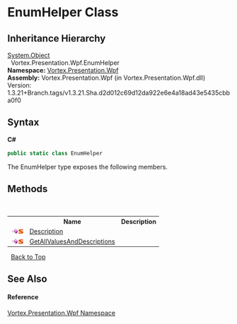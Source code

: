 # EnumHelper Class
 


## Inheritance Hierarchy
<a href="https://docs.microsoft.com/dotnet/api/system.object" target="_blank">System.Object</a><br />&nbsp;&nbsp;Vortex.Presentation.Wpf.EnumHelper<br />
**Namespace:**&nbsp;<a href="N_Vortex_Presentation_Wpf.md">Vortex.Presentation.Wpf</a><br />**Assembly:**&nbsp;Vortex.Presentation.Wpf (in Vortex.Presentation.Wpf.dll) Version: 1.3.21+Branch.tags/v1.3.21.Sha.d2d012c69d12da922e6e4a18ad43e5435cbba0f0

## Syntax

**C#**<br />
``` C#
public static class EnumHelper
```

The EnumHelper type exposes the following members.


## Methods
&nbsp;<table><tr><th></th><th>Name</th><th>Description</th></tr><tr><td>![Public method](media/pubmethod.gif "Public method")![Static member](media/static.gif "Static member")</td><td><a href="M_Vortex_Presentation_Wpf_EnumHelper_Description.md">Description</a></td><td /></tr><tr><td>![Public method](media/pubmethod.gif "Public method")![Static member](media/static.gif "Static member")</td><td><a href="M_Vortex_Presentation_Wpf_EnumHelper_GetAllValuesAndDescriptions.md">GetAllValuesAndDescriptions</a></td><td /></tr></table>&nbsp;
<a href="#enumhelper-class">Back to Top</a>

## See Also


#### Reference
<a href="N_Vortex_Presentation_Wpf.md">Vortex.Presentation.Wpf Namespace</a><br />